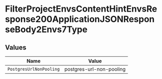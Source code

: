 # FilterProjectEnvsContentHintEnvsResponse200ApplicationJSONResponseBody2Envs7Type


## Values

| Name                     | Value                    |
| ------------------------ | ------------------------ |
| `PostgresUrlNonPooling`  | postgres-url-non-pooling |